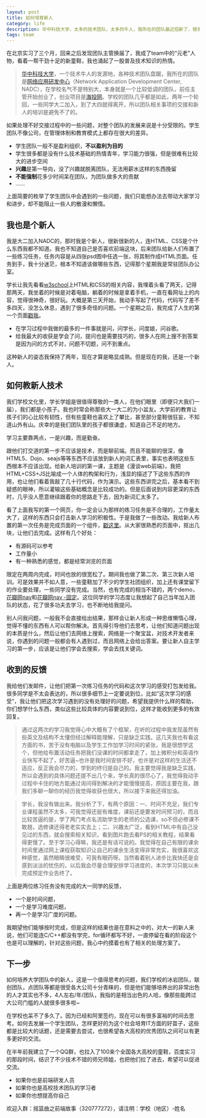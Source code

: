 ```yaml
---
layout: post
title: 如何培育新人
category: life
description: 华中科技大学，太多的技术团队，太多的牛人，我所在的团队最近招新了，很多大一大二的童鞋，他们几乎连HTML是什么都不知道...
tags: team
---
```


在北京实习了三个月，回来之后发现团队主管换届了，我成了team中的“元老”人物，看着一帮干劲十足的新童鞋，我也涌起了一股普及技术知识的热情。
  
> [华中科技大学][1]，一个技术牛人的发源地，各种技术团队盘踞，我所在的团队是[网络应用研发中心][2]（Network Application Development Center, NADC），在学校名气不是特别大，本身就是一个比较低调的团队，前任主管开始创业了，创业项目是[海投网][3]。学校的团队几乎都是如此，两年一个轮回，一些同学大二加入，到了大四就得离开，所以团队相关事项的交接和新人的培训是避免不了的。
  
如果处理不好交接过程中的一些问题，对整个团队的发展来说是十分受限的。学生团队不像公司，在管理体制和教育模式上都存在很大的差异。

 - 学生团队一般不是盈利组织，**不以盈利为目的**
 - 学生很多都是没有什么技术基础的热情青年，学习能力很强，但是很难有比较大的进步空间
 - **兴趣**是第一导向，没了兴趣就脱离团队，无法用薪水这样的东西挽留
 - **不能强制**花多少时间呆在团队，为团队做多大的贡献
 - ……

上面简要的枚举了学生团队中会遇到的一些问题，我们只能想办法去带动大家学习和进步，却不能阻止一些人的散漫和懒惰。

## 我也是个新人

我是大二加入NADC的，那时我是个新人，很新很新的人，连HTML、CSS是个什么东西我都不知道。我也不知道自己是否喜欢前端这块，后来团队给新人们布置了一些练习任务，任务内容是从四张psd图中任选一张，将其制作成HTML页面。任务到手，我十分迷茫，根本不知道该做哪些东西，记得那个星期我是常驻团队办公室。

学长让我先看看[w3school][4]上HTML和CSS的相关内容，我埋着头看了两天，记得那两天，我坐着的时候是对着电脑，躺着的时候是拿着手机，一直在看网址上的内容，觉得很神奇，很好玩。大概是第三天开始，我动手写起了代码，代码写了差不多四天，没怎么休息，遇到了很多奇怪的问题。一个星期之后，我完成了人生的第一个页面[戳我][5]。

 - 在学习过程中我做的最多的一件事就是问，问学长，问度娘，问谷歌。
 - 给我最大的收获是学会了问，提问也是需要技巧的，很多人在网上搜不到答案是因为问的方式不对，问题不切题，问不到重点。

这种新人的姿态我保持了两年，现在才算是略显成熟。但是现在的我，还是一个新人。

## 如何教新人技术

我们学校文化里，学长学姐是很值得尊敬的一类人，在他们眼里（即便只大我们一届），我们都是小孩子。我也时常会称那些大一大二的为小盆友。大学前的教育让孩子们的心比较有韧性，但有些童鞋也喜欢上了攀比，甚至部分童鞋很狂妄，不知道山外有山。庆幸的是我们团队里的孩子都很谦虚，知道自己不足的地方。

学习主要靠两点，一是兴趣，而是勤奋。

跟他们打交道的第一步不应该是技术，而是聊前端。而且不能聊的很深，像HTML5、Dojo、seajs等等东西不应该放到新人的词汇表里，事实也表明这些东西根本不应该出现。给新人培训的第一课，主题是《漫谈web前端》，我把HTML+CSS+JS比喻成一个人体的构架和行为，浅显的描述了下这些东西的作用，也让他们看着我敲了几十行代码，作为演示。这些东西讲完之后，基本看不到疑惑的眼神，所以灌输这些基础概念是比较成功的。但是后面说到内容更深的东西时，几乎没人愿意继续跟着你的思路走下去，因为新词汇太多了。

看了上面我写的第一个网页，你一定会认为那样的练习任务是不合理的，工作量太大了，这样的东西只会打击新人学习的积极性。于是我做了一些改动。我给新人布置的第一次任务是完成页面的一个组件，[戳这里][6]。从大家很熟悉的页面中，抠出几块，让他们去完成。这样有几个好处：

 - 有源码可以参考
 - 工作量小
 - 有一种熟悉的感觉，都是经常浏览的页面

限定在两周内完成，时间也放的很宽松了。期间我也做了第二次、第三次新人培训。可是效果并不如人意，一些童鞋加了不少的学生社团组织，加上还有课堂留下的作业要处理，一些同学没有完成。当然，也有完成的相当不错的，两个demo，[花瓣网nav][7]和[花瓣网nav -固定][8]。这位同学的学习态度让我想起了自己当年加入团队的状态，花了很多功夫去学习，也不断地给我提问。

别人问我问题，一般我不会直接给出结果，那样会让新人形成一种思维懒惰心理，觉得不懂的东西有人可以帮你解决。首先得引导他们去思考，让他们知道问题出现的本质是什么，然后让他们去网络上搜索，网络是一个聚宝盆，对技术开发者来说，你遇到的问题一般都会有人遇到过，而且网络上会给出答案。要让新人自主学习的第一步，应该是让他们学会去搜索，学会去找关键词。

## 收到的反馈

我给他们发邮件，让他们把第一次练习任务的代码和这次学习的感受打包发给我。很多同学是不太会表达的，所以很多细节上一定要说到位，比如“这次学习的感受”，我让他们把这次学习遇到的没有处理好的问题，希望我提供什么样的帮助，你们想学什么东西，类似这些比较具体的内容要说到位，这样才能收到更多的有效回复。

> 通过这两次的学习我觉得心中大概有了个框架，在听的过程中我发现虽然有些英文及结构不太懂但经过解释能理解，只是缺乏实践，这几天我也有看这方面的书，苦于没有电脑以及学生工作加学习时间的紧张，我是很想学这个，但他给布置活动任务把我们没课的时间都拿走了，加上微积分和英语作业快写不起了，好苦逼~也许是我时间安排不好，也许是对这样的生活还不适应，反正我会尽力的，学到的终归是自己的。我主要觉得我是缺乏实践，所以会遇到的具体问题还提不出几个来，学长真的很尽心了，我觉得我动手过程中卡住的地方能通过询问得到解决的才能慢慢提高，原因主要在我，跟我们多聊一聊你的经历我觉得收获也很大，所以接下来我还得加油。

>  学长，我没有做出来。我分析了下，有两个原因：一、时间不充足，我们专业课程虽然不太多，可我觉得还挺有难度，课前还是要发时间预习的，而且比较苦逼的是，学了两门考点名流助学生的老师的公选课，so不但必修课不敢翘，选修课还得老老实实去上；二、兴趣太广泛，看到HTML中有自己没见过的东西，就会搜索相关知识，看到图片跑去看PS的相关教程，结果看得更慢了。至于学习心得嘛，我还是有话可说的。我觉得在自己有限的课余时间里通过网上课程获取知识让自己的课余生活变得非常充实，我很喜欢这种感觉，虽然眼睛很难受，可我有眼药呀。当然看着别人进步比我快还是会感到淡淡的忧伤的，以后我会尽量合理安排学习进度的，本次学习只能以未完成预定作业告终了。

上面是两位练习任务没有完成的大一同学的反馈，

 - 一个是时间问题，
 - 一个是学习难度问题，
 - 再一个是学习广度的问题。

我期望他们能够按时完成，但是这样的结果也是在意料之中的，对大一的新人来说，他们可能连C/C++都没有学完，for循环都写不好，一直停留在看的阶段这个也是可以理解的，针对这些问题，我心中约摸着也有了相关的处理方案了。

## 下一步

如何培养大学团队中的新人，这是一个值得思考的问题，我们学校的冰岩团队，联创团队，点团队等都是很受各大公司十分青睐的，但是他们能够培养出的非常出色的人才其实也不多，4人左右/年/团队，我指的是相当出色的人哈，像那些能跨过大公司门槛的人就很多很多啦~

在学校也呆不了多久了。因为已经和阿里签约，现在可以有很多富裕的时间去思考。如何去发展一个学生团队，怎样更好的为这个社会培育IT方面的好苗子，这些都是比较大的话题，还是需要去尝试，也很希望各大高校的优秀团队之间可以有更多更好的交流。

在半年前我建立了一个QQ群，也拉入了100来个全国各大高校的童鞋，百度实习的那段时间，结识了不少技术不错的师兄师姐，也把他们拉了进去，希望可以促进交流。

 - 如果你也是前端研发人员
 - 如果你也是高校技术团队的学习者
 - 如果你也想提高你自己

欢迎入群：摇篮曲之前端故事（320777272），请注明：学校（地区）-姓名



[1]: http://www.hust.edu.cn/ 		"华中科技大学"
[2]: http://nadc.org.cn/     		"网络应用研发中心"
[3]: http://xjh.haitou.cc/   		"海投网"
[4]: http://www.w3school.com.cn     "w3school"
[5]: http://qianduannotes.duapp.com/first/index.html    "第一次码前端代码"
[6]: http://qianduannotes.sinaapp.com/tasks/            "第一次练习"
[7]: http://yecheng.sinaapp.com/task1/1/                "yechang 1"
[8]: http://yecheng.sinaapp.com/task1/2/                "yechang 2"